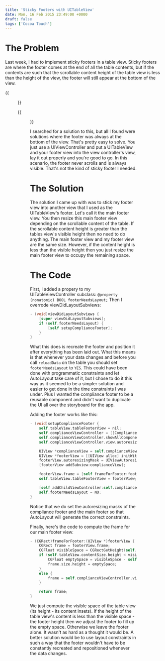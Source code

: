 ```yaml
---
title: 'Sticky Footers with UITableView'
date: Mon, 16 Feb 2015 23:49:00 +0000
draft: false
tags: ['Cocoa Touch']
---
```


The Problem
===========

Last week, I had to implement sticky footers in a table view. Sticky footers are where the footer comes at the end of all the table contents, but if the contents are such that the scrollable content height of the table view is less than the height of the view, the footer will still appear at the bottom of the view. 

{{<figure src="/images/nonstickyfooter-169x300.png" alt="A non-sticky footer" caption="A non-sticky footer">}}

{{<figure src="/images/stickyfooter-169x300.png" alt="A sticky footer" caption="A sticky footer">}}

I searched for a solution to this, but all I found were solutions where the footer was always at the bottom of the view. That's pretty easy to solve. You just use a UIViewController and put a UITableView and your footer view into the view controller's view, lay it out properly and you're good to go. In this scenario, the footer never scrolls and is always visible. That's not the kind of sticky footer I needed.

The Solution
============

The solution I came up with was to stick my footer view into another view that I used as the UITableView's footer. Let's call it the main footer view. You then resize this main footer view depending on the scrollable content of the table. If the scrollable content height is greater than the tables view's visible height then no need to do anything. The main footer view and my footer view are the same size. However, if the content height is less than the visible height then you just resize the main footer view to occupy the remaining space.

The Code
========

First, I added a propery to my UITableViewController subclass: `@property (nonatomic) BOOL footerNeedsLayout;` Then I overrode viewDidLayoutSubviews:

```objective-c
- (void)viewDidLayoutSubviews {
    [super viewDidLayoutSubviews];
    if (self.footerNeedsLayout) {
        [self setupComplianceFooter];
    }
} 
```

What this does is recreate the footer and position it after everything has been laid out. What this means is that whenever your data changes and before you call `reloadData` on the table you should set `footerNeedsLayout` to `YES`. This could have been done with programmatic constraints and let AutoLayout take care of it, but I chose to do it this way as it seemed to be a simpler solution and easier to get done in the time constraints I was under. Plus I wanted the compliance footer to be a reusable component and didn't want to duplicate the UI all over the storyboard for the app. 

Adding the footer works like this:

```objective-c
- (void)setupComplianceFooter {
    self.tableView.tableFooterView = nil;
    self.complianceViewController = [[ComplianceViewController alloc] init];
    self.complianceViewController.showAllComponentsIfData = YES;
    self.complianceViewController.view.autoresizingMask = UIViewAutoresizingFlexibleTopMargin | UIViewAutoresizingFlexibleWidth;

    UIView *complianceView = self.complianceViewController.view;
    UIView *footerView = [[UIView alloc] initWithFrame:complianceView.frame];
    footerView.autoresizingMask = UIViewAutoresizingFlexibleWidth;
    [footerView addSubview:complianceView];

    footerView.frame = [self frameForFooter:footerView];
    self.tableView.tableFooterView = footerView;

    [self addChildViewController:self.complianceViewController];
    self.footerNeedsLayout = NO;
} 
```

Notice that we do set the autoresizing masks of the compliance footer and the main footer so that AutoLayout will generate the correct constraints. 

Finally, here's the code to compute the frame for our main footer view:

```objective-c
- (CGRect)frameForFooter:(UIView *)footerView {
    CGRect frame = footerView.frame;
    CGFloat visibleSpace = CGRectGetHeight(self.tableView.frame) self.tableView.contentInset.bottom - self.tableView.contentInset.top;
    if (self.tableView.contentSize.height < visibleSpace - CGRectGetHeight(frame)) {
        CGFloat emptySpace = visibleSpace - self.tableView.contentSize.height;
        frame.size.height = emptySpace;
    }
    else {
        frame = self.complianceViewController.view.frame;
    }

    return frame;
} 
```

We just compute the visible space of the table view (its height - its content insets). If the height of the table view's content is less than the visible space - the footer height then we adjust the footer to fill up the empty space. Otherwise we leave the footer alone. It wasn't as hard as a thought it would be. A better solution would be to use layout constraints in such a way that the footer wouldn't have to be constantly recreated and repositioned whenever the data changes.
